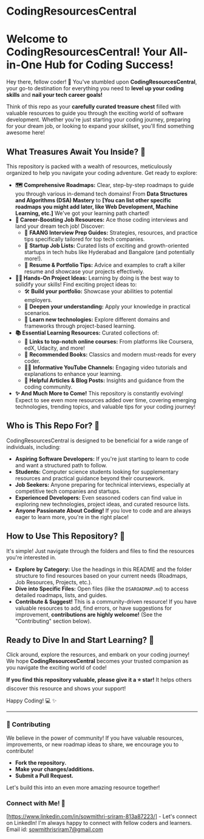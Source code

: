 # CodingResourcesCentral

# Welcome to CodingResourcesCentral! Your All-in-One Hub for Coding Success!

Hey there, fellow coder! 👋  You've stumbled upon **CodingResourcesCentral**, your go-to destination for everything you need to **level up your coding skills** and **nail your tech career goals!**

Think of this repo as your **carefully curated treasure chest** filled with valuable resources to guide you through the exciting world of software development. Whether you're just starting your coding journey, preparing for your dream job, or looking to expand your skillset, you'll find something awesome here!

##  What Treasures Await You Inside? 💎

This repository is packed with a wealth of resources, meticulously organized to help you navigate your coding adventure.  Get ready to explore:

*   **🗺️  Comprehensive Roadmaps:**  Clear, step-by-step roadmaps to guide you through various in-demand tech domains!  From **Data Structures and Algorithms (DSA) Mastery** to **[You can list other specific roadmaps you might add later, like Web Development, Machine Learning, etc.]**  We've got your learning path charted!
*   **💼  Career-Boosting Job Resources:**  Ace those coding interviews and land your dream tech job! Discover:
    *   🚀 **FAANG Interview Prep Guides:**  Strategies, resources, and practice tips specifically tailored for top tech companies.
    *   🏢 **Startup Job Lists:**  Curated lists of exciting and growth-oriented startups in tech hubs like Hyderabad and Bangalore (and potentially more!).
    *   📝 **Resume & Portfolio Tips:**  Advice and examples to craft a killer resume and showcase your projects effectively.
*   **🧑‍💻  Hands-On Project Ideas:**  Learning by doing is the best way to solidify your skills!  Find exciting project ideas to:
    *   🛠️ **Build your portfolio:**  Showcase your abilities to potential employers.
    *   🧠 **Deepen your understanding:**  Apply your knowledge in practical scenarios.
    *   🌟 **Learn new technologies:**  Explore different domains and frameworks through project-based learning.
*   **📚  Essential Learning Resources:**  Curated collections of:
    *   🔗 **Links to top-notch online courses:**  From platforms like Coursera, edX, Udacity, and more!
    *   📖 **Recommended Books:**  Classics and modern must-reads for every coder.
    *   🧑‍🏫 **Informative YouTube Channels:**  Engaging video tutorials and explanations to enhance your learning.
    *   📝 **Helpful Articles & Blog Posts:**  Insights and guidance from the coding community.
*   **✨  And Much More to Come!**  This repository is constantly evolving!  Expect to see even more resources added over time, covering emerging technologies, trending topics, and valuable tips for your coding journey!

##  Who is This Repo For? 🤔

CodingResourcesCentral is designed to be beneficial for a wide range of individuals, including:

*   **Aspiring Software Developers:**  If you're just starting to learn to code and want a structured path to follow.
*   **Students:**  Computer science students looking for supplementary resources and practical guidance beyond their coursework.
*   **Job Seekers:**  Anyone preparing for technical interviews, especially at competitive tech companies and startups.
*   **Experienced Developers:**  Even seasoned coders can find value in exploring new technologies, project ideas, and curated resource lists.
*   **Anyone Passionate About Coding!**  If you love to code and are always eager to learn more, you're in the right place!

##  How to Use This Repository?  🚀

It's simple!  Just navigate through the folders and files to find the resources you're interested in.

*   **Explore by Category:** Use the headings in this README and the folder structure to find resources based on your current needs (Roadmaps, Job Resources, Projects, etc.).
*   **Dive into Specific Files:**  Open files (like the `DSAROADMAP.md`) to access detailed roadmaps, lists, and guides.
*   **Contribute & Suggest!**  This is a community-driven resource!  If you have valuable resources to add, find errors, or have suggestions for improvement, **contributions are highly welcome!** (See the "Contributing" section below).

##  Ready to Dive In and Start Learning?  🚀

Click around, explore the resources, and embark on your coding journey!  We hope **CodingResourcesCentral** becomes your trusted companion as you navigate the exciting world of code!

**If you find this repository valuable, please give it a ⭐ star!** It helps others discover this resource and shows your support!

Happy Coding! 💻 ✨

---

###  🤝 Contributing

We believe in the power of community!  If you have valuable resources, improvements, or new roadmap ideas to share, we encourage you to contribute!

*   **Fork the repository.**
*   **Make your changes/additions.**
*   **Submit a Pull Request.**

Let's build this into an even more amazing resource together!

###  Connect with Me! 👋

[https://www.linkedin.com/in/sowmithri-sriram-813a87223/] - Let's connect on LinkedIn! I'm always happy to connect with fellow coders and learners.
Email id: sowmithrisriram7@gmail.com
